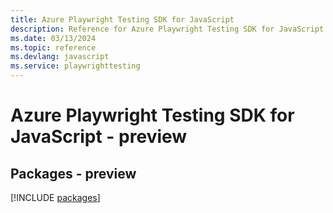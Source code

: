 ```yaml
---
title: Azure Playwright Testing SDK for JavaScript
description: Reference for Azure Playwright Testing SDK for JavaScript
ms.date: 03/13/2024
ms.topic: reference
ms.devlang: javascript
ms.service: playwrighttesting
---
```

# Azure Playwright Testing SDK for JavaScript - preview
## Packages - preview
[!INCLUDE [packages](playwright-testing-index.md)]